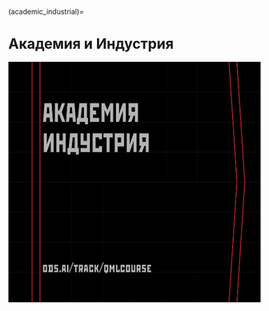 (academic_industrial)=

# Академия и Индустрия

<a href="https://youtu.be/nf53CMIUmUA">
    <img src="../../_static/perspectives/back_4_youtube.png" width="854" height="480">
</a>
